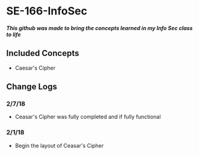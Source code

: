 # SE-166-InfoSec
##### This github was made to bring the concepts learned in my Info Sec class to life

## Included Concepts
* Caesar's Cipher

## Change Logs

### 2/7/18
* Ceasar's Cipher was fully completed and if fully functional 

### 2/1/18
* Begin the layout of Ceasar's Cipher


<!--

apt-get install python-sphinx
pip install sphinx

sudo pip install breathe
sudo apt-get install doxygen

https://github.com/Velron/doxygen-bootstrapped

-->